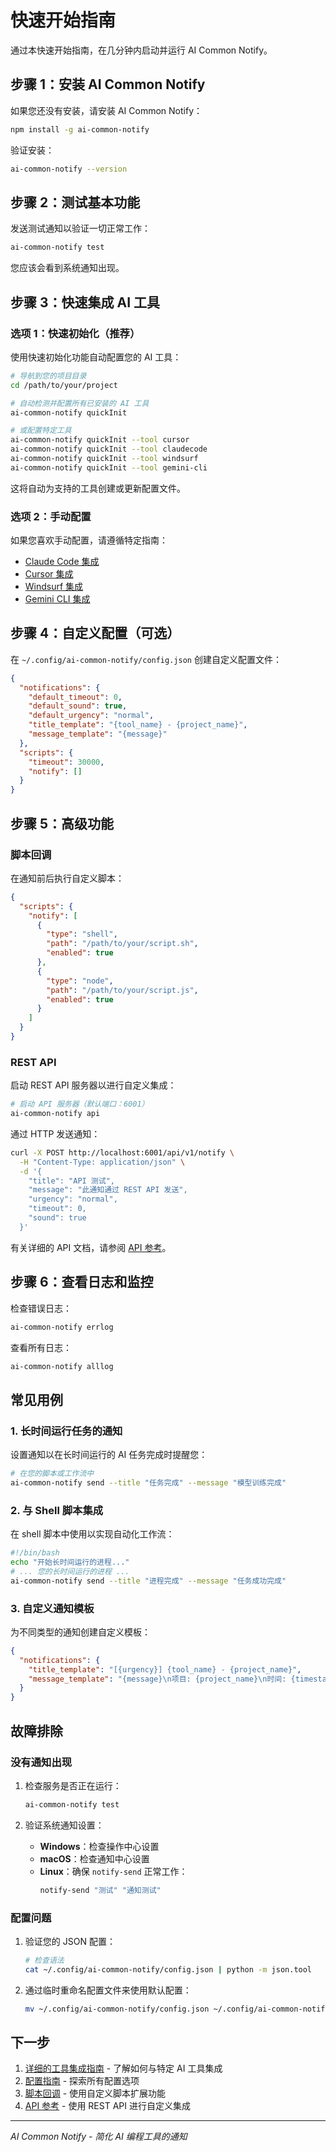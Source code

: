 # 快速开始指南

通过本快速开始指南，在几分钟内启动并运行 AI Common Notify。

## 步骤 1：安装 AI Common Notify

如果您还没有安装，请安装 AI Common Notify：

```bash
npm install -g ai-common-notify
```

验证安装：

```bash
ai-common-notify --version
```

## 步骤 2：测试基本功能

发送测试通知以验证一切正常工作：

```bash
ai-common-notify test
```

您应该会看到系统通知出现。

## 步骤 3：快速集成 AI 工具

### 选项 1：快速初始化（推荐）

使用快速初始化功能自动配置您的 AI 工具：

```bash
# 导航到您的项目目录
cd /path/to/your/project

# 自动检测并配置所有已安装的 AI 工具
ai-common-notify quickInit

# 或配置特定工具
ai-common-notify quickInit --tool cursor
ai-common-notify quickInit --tool claudecode
ai-common-notify quickInit --tool windsurf
ai-common-notify quickInit --tool gemini-cli
```

这将自动为支持的工具创建或更新配置文件。

### 选项 2：手动配置

如果您喜欢手动配置，请遵循特定指南：
- [Claude Code 集成](../integrations/claude-code.md)
- [Cursor 集成](../integrations/cursor.md)
- [Windsurf 集成](../integrations/windsurf.md)
- [Gemini CLI 集成](../integrations/gemini-cli.md)

## 步骤 4：自定义配置（可选）

在 `~/.config/ai-common-notify/config.json` 创建自定义配置文件：

```json
{
  "notifications": {
    "default_timeout": 0,
    "default_sound": true,
    "default_urgency": "normal",
    "title_template": "{tool_name} - {project_name}",
    "message_template": "{message}"
  },
  "scripts": {
    "timeout": 30000,
    "notify": []
  }
}
```

## 步骤 5：高级功能

### 脚本回调

在通知前后执行自定义脚本：

```json
{
  "scripts": {
    "notify": [
      {
        "type": "shell",
        "path": "/path/to/your/script.sh",
        "enabled": true
      },
      {
        "type": "node",
        "path": "/path/to/your/script.js",
        "enabled": true
      }
    ]
  }
}
```

### REST API

启动 REST API 服务器以进行自定义集成：

```bash
# 启动 API 服务器（默认端口：6001）
ai-common-notify api
```

通过 HTTP 发送通知：

```bash
curl -X POST http://localhost:6001/api/v1/notify \
  -H "Content-Type: application/json" \
  -d '{
    "title": "API 测试",
    "message": "此通知通过 REST API 发送",
    "urgency": "normal",
    "timeout": 0,
    "sound": true
  }'
```

有关详细的 API 文档，请参阅 [API 参考](../advanced/api.md)。

## 步骤 6：查看日志和监控

检查错误日志：

```bash
ai-common-notify errlog
```

查看所有日志：

```bash
ai-common-notify alllog
```

## 常见用例

### 1. 长时间运行任务的通知

设置通知以在长时间运行的 AI 任务完成时提醒您：

```bash
# 在您的脚本或工作流中
ai-common-notify send --title "任务完成" --message "模型训练完成"
```

### 2. 与 Shell 脚本集成

在 shell 脚本中使用以实现自动化工作流：

```bash
#!/bin/bash
echo "开始长时间运行的进程..."
# ... 您的长时间运行的进程 ...
ai-common-notify send --title "进程完成" --message "任务成功完成"
```

### 3. 自定义通知模板

为不同类型的通知创建自定义模板：

```json
{
  "notifications": {
    "title_template": "[{urgency}] {tool_name} - {project_name}",
    "message_template": "{message}\n项目: {project_name}\n时间: {timestamp}"
  }
}
```

## 故障排除

### 没有通知出现

1. 检查服务是否正在运行：
   ```bash
   ai-common-notify test
   ```

2. 验证系统通知设置：
   - **Windows**：检查操作中心设置
   - **macOS**：检查通知中心设置
   - **Linux**：确保 `notify-send` 正常工作：
     ```bash
     notify-send "测试" "通知测试"
     ```

### 配置问题

1. 验证您的 JSON 配置：
   ```bash
   # 检查语法
   cat ~/.config/ai-common-notify/config.json | python -m json.tool
   ```

2. 通过临时重命名配置文件来使用默认配置：
   ```bash
   mv ~/.config/ai-common-notify/config.json ~/.config/ai-common-notify/config.json.backup
   ```

## 下一步

1. [详细的工具集成指南](../integrations/) - 了解如何与特定 AI 工具集成
2. [配置指南](../configuration/configuration.md) - 探索所有配置选项
3. [脚本回调](../configuration/script-callbacks.md) - 使用自定义脚本扩展功能
4. [API 参考](../advanced/api.md) - 使用 REST API 进行自定义集成

---
*AI Common Notify - 简化 AI 编程工具的通知*